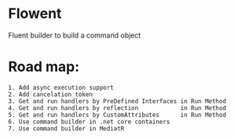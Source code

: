 # Flowent
Fluent builder to build a command object


# Road map:
	1. Add async execution support
	2. Add cancelation token
	3. Get and run handlers by PreDefined Interfaces in Run Method
	4. Get and run handlers by reflection 			 in Run Method
	5. Get and run handlers by CustomAttributes 	 in Run Method
	6. Use command builder in .net core containers
	7. Use command builder in MediatR

